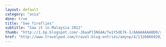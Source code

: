 ```yaml
---
layout: default
category: "asia"
done: true
title: "See fireflies"
subtitle: "Saw it in Malaysia 2012"
thumb: "http://1.bp.blogspot.com/-J6aaPl5NGAA/Tw1Y5dE7k-I/AAAAAAAABD0/yn5HA_lfmUw/s1600/20120107194538.jpg"
href: "http://www.travelpod.com/travel-blog-entries/amynp/4/1326066920/tpod.html"
---
```

